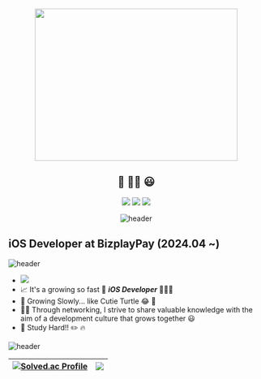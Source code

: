 <!-- ![header](https://capsule-render.vercel.app/api?type=wave&color=gradient&height=300&section=header&text=emptyhead&fontSize=90) -->
<br>
<p align="center">
<img src="https://2.gall-gif.com/hygall/files/attach/images/82/557/552/189/1786b119778bb1ca718047c3a20e7285.gif" width="400" height="300">
</p>

<div align="center">

## 👋  🤍🤍 😃
</div>

<!-- <p align="left"> -->

<!-- ```js
const emptyhead = {
  code: ["Swift", "JS", "TS", "C++", "HTML", "TailwindCSS", "Python"],
  technologies: {
    frontEnd: {
      framework: ["React", "NextJS"],
      state: ["Recoil", "Zustand", "Redux-Toolkit"],
    },
    backEnd: {
      server: ["nodeJS", "express"],
      db: ["MySQL", "MongoDB"],
    },
    communication: {
      tool: ["Notion", "Slack", "Discord"],
    },
    etc: ["Git", "Github"],
  },
  interesting: ["Algorithm", "Data-Structure", "Clean Code", "Design Pattern", "API", "Swift"],
};
``` -->
<!-- </p> -->


<div align="center">
<p>


<!-- <a href="https://emptyhead.oopy.io/" target="_blank"><img src="https://img.shields.io/badge/My Blog-282828?style=flat-square&logo=Notion&logoColor=white"/></a> -->
<!-- <a href="rlagudwns886@gmail.com" target="_blank"><img src="https://img.shields.io/badge/Gmail-E34F26?style=flat-square&logo=Gmail&logoColor=white"/></a>
<a href="korea6370@naver.com" target="_blank"><img src="https://img.shields.io/badge/Email-339933?style=flat-square&logo=Naver&logoColor=white"/></a> -->

[![](http://img.shields.io/badge/-BLOG-282828?style=flat-square&logo=Notion&logoColor=white&link=https://emptyhead.oopy.io/)](https://emptyhead.oopy.io/)
[![](http://img.shields.io/badge/-G--mail-E34F26?style=flat-square&logo=gmail&logoColor=white&link=mailto:rlagudwns886@gmail.com)](mailto:rlagudwns886@gmail.com)
[![](http://img.shields.io/badge/-E--mail-03C75A?style=flat-square&logo=Naver&logoColor=white&link=mailto:korea6370@naver.com)](mailto:korea6370@naver.com)


![header](https://capsule-render.vercel.app/api?type=rect&color=gradient&height=1)
</p>
</div>

<p>

## iOS Developer at BizplayPay (2024.04 ~)

</p>

![header](https://capsule-render.vercel.app/api?type=rect&color=gradient&height=1)

<p>

* <img src="https://img.shields.io/badge/Swift-F05138?style=flat-square&logo=Swift&logoColor=white">
* 📈 It's a growing so fast 🥊 **<i>iOS Developer</i>** 👨🏻‍💻
* 🌱 Growing Slowly... like Cutie Turtle 😂 🐢
* ✋🏻 Through networking, I strive to share valuable knowledge with the aim of a development culture that grows together 😃
* 📖 Study Hard!! ✏️ 🔥

![header](https://capsule-render.vercel.app/api?type=rect&color=gradient&height=1)
</p> 




<!-- <p>

## **_⚡️ Tech Stack ⚡️_**

**Language** : 
<img src="https://img.shields.io/badge/C++-000000?style=flat-square&logo=C%2B%2B&logoColor=white"/></a> 
<img src="https://img.shields.io/badge/JavaScript-000000?style=flat-square&logo=JavaScript&logoColor=#FFD700"/> <img src="https://img.shields.io/badge/TypeScript-000000?style=flat-square&logo=TypeScript&logoColor=#FFD700"/></a>
</br>
**Front-End** : 
  <img src="https://img.shields.io/badge/HTML5-000000?style=flat-square&logo=HTML5&logoColor=#E34F26"/></a> 
  <img src="https://img.shields.io/badge/CSS-000000?style=flat-square&logo=CSS3&logoColor=#1572B6"/></a> 
  <img src="https://img.shields.io/badge/React-000000?style=flat-square&logo=React&logoColor=#87CEFA"/></a>
  <img src="https://img.shields.io/badge/Redux-000000?style=flat-square&logo=Redux&logoColor=#87CEFA"/></a>
</br>
**UI/UX Design** : 
  <img src="https://img.shields.io/badge/Figma-000000?style=flat-square&logo=Figma&logoColor=#DC143C"/></a></br>
**Interested** :
<img src="https://img.shields.io/badge/Python-000000?style=flat-square&logo=Python&logoColor=#DC143C"/></a>
<img src="https://img.shields.io/badge/node.js-000000?style=flat-square&logo=node.js&logoColor=#DC143C"/></a>
<img src="https://img.shields.io/badge/Next.js-000000?style=flat-square&logo=Next.js&logoColor=#DC143C"/></a>
</br>
**ETC** : 
  <img src="https://img.shields.io/badge/git-000000?style=flat-square&logo=git&logoColor=#DC143C"/></a> 
  <img src="https://img.shields.io/badge/github-000000?style=flat-square&logo=github&logoColor=#DC143C"/></a>
  <img src="https://img.shields.io/badge/notion-000000?style=flat-square&logo=notion&logoColor=#DC143C"/></a>
 <img src="https://img.shields.io/badge/slack-000000?style=flat-square&logo=slack&logoColor=#DC143C"/></a> 
  </br></br> -->


 <!-- ___🧗 Until the empty head is full! 🏆___ -->

<!-- </p> -->


<!-- <p>

![header](https://capsule-render.vercel.app/api?type=rect&color=gradient&height=1)


<p align="center"> -->

|[![Solved.ac Profile](http://mazassumnida.wtf/api/v2/generate_badge?boj=hyung6370)](https://solved.ac/hyung6370/)|<a href="https://github.com/hyung6370/github-readme-stats"><img align="center" src="https://github-readme-stats.vercel.app/api/top-langs/?username=hyung6370&layout=compact&theme=tokyonight&hide_border=true" /></a>|
| ------------- | ------------- |

</p>
</p>


<!-- 
<p>

![header](https://capsule-render.vercel.app/api?type=rect&color=gradient&height=1)


|<a href="https://github.com/hyung6370/github-readme-stats"><img align="center" src="https://github-readme-stats.vercel.app/api?username=hyung6370&show_icons=true&include_all_commits=true&theme=tokyonight&hide_border=true" alt="Anurag's github stats" /></a> |<a href="https://github.com/hyung6370/github-readme-stats"><img align="center" src="https://github-readme-stats.vercel.app/api/top-langs/?username=hyung6370&layout=compact&theme=tokyonight&hide_border=true" /></a>|
| ------------- | ------------- |
</p> -->
